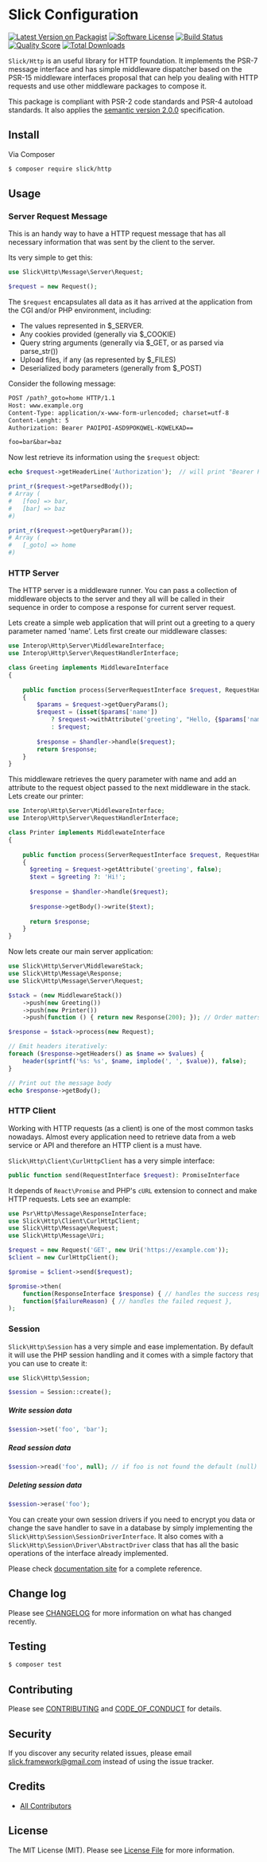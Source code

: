 # Slick Configuration

[![Latest Version on Packagist][ico-version]][link-packagist]
[![Software License][ico-license]](LICENSE.md)
[![Build Status][ico-travis]][link-travis]
[![Quality Score][ico-code-quality]][link-code-quality]
[![Total Downloads][ico-downloads]][link-downloads]

`Slick/Http` is an useful library for HTTP foundation. It implements the PSR-7 message
interface and has simple middleware dispatcher based on the PSR-15 middleware interfaces proposal
that can help you dealing with HTTP requests and use other middleware packages to compose it.

This package is compliant with PSR-2 code standards and PSR-4 autoload standards. It
also applies the [semantic version 2.0.0](http://semver.org) specification.

## Install

Via Composer

``` bash
$ composer require slick/http
```

## Usage

### Server Request Message

This is an handy way to have a HTTP request message that has all necessary information that was sent by
the client to the server.

Its very simple to get this:
``` php
use Slick\Http\Message\Server\Request;

$request = new Request();
```

The ``$request`` encapsulates all data as it has arrived at the
application from the CGI and/or PHP environment, including:
 - The values represented in $_SERVER.
 - Any cookies provided (generally via $_COOKIE)
 - Query string arguments (generally via $_GET, or as parsed via parse_str())
 - Upload files, if any (as represented by $_FILES)
 - Deserialized body parameters (generally from $_POST)

Consider the following message:
``` txt
POST /path?_goto=home HTTP/1.1
Host: www.example.org
Content-Type: application/x-www-form-urlencoded; charset=utf-8
Content-Lenght: 5
Authorization: Bearer PAOIPOI-ASD9POKQWEL-KQWELKAD==

foo=bar&bar=baz

```
Now lest retrieve its information using the ``$request`` object:

``` php
echo $request->getHeaderLine('Authorization');  // will print "Bearer PAOIPOI-ASD9POKQWEL-KQWELKAD=="

print_r($request->getParsedBody());
# Array (
#   [foo] => bar,
#   [bar] => baz
#)

print_r($request->getQueryParam());
# Array (
#   [_goto] => home
#)
```


### HTTP Server

The HTTP server is a middleware runner. You can pass a collection of middleware objects
to the server and they all will be called in their sequence in order to compose a
response for current server request.

Lets create a simple web application that will print out a greeting to a query parameter
named 'name'. Lets first create our middleware classes:

```php
use Interop\Http\Server\MiddlewareInterface;
use Interop\Http\Server\RequestHandlerInterface;

class Greeting implements MiddlewareInterface
{
  
    public function process(ServerRequestInterface $request, RequestHandlerInterface $handler)
    {
        $params = $request->getQueryParams();
        $request = (isset($params['name'])
            ? $request->withAttribute('greeting', "Hello, {$params['name']}!")
            : $request;
        
        $response = $handler->handle($request);
        return $response;
    }
}
```
This middleware retrieves the query parameter with name and add an attribute to the
request object passed to the next middleware in the stack. Lets create our printer:

```php
use Interop\Http\Server\MiddlewareInterface;
use Interop\Http\Server\RequestHandlerInterface;

class Printer implements MiddlewateInterface
{
  
    public function process(ServerRequestInterface $request, RequestHandlerInterface $handler)
    {
      $greeting = $request->getAttribute('greeting', false);
      $text = $greeting ?: 'Hi!';
      
      $response = $handler->handle($request);
      
      $response->getBody()->write($text);
      
      return $response;
    }
}
```

Now lets create our main server application:

```php
use Slick\Http\Server\MiddlewareStack;
use Slick\Http\Message\Response;
use Slick\Http\Message\Server\Request;

$stack = (new MiddlewareStack())
    ->push(new Greeting())
    ->push(new Printer())
    ->push(function () { return new Response(200); }); // Order matters!

$response = $stack->process(new Request);

// Emit headers iteratively:
foreach ($response->getHeaders() as $name => $values) {
    header(sprintf('%s: %s', $name, implode(', ', $value)), false);
}

// Print out the message body
echo $response->getBody();

```

### HTTP Client

Working with HTTP requests (as a client) is one of the most common tasks nowadays. Almost every application
need to retrieve data from a web service or API and therefore an HTTP client is a must have.

``Slick\Http\Client\CurlHttpClient`` has a very simple interface:

``` php
public function send(RequestInterface $request): PromiseInterface
```

It depends of ``React\Promise`` and PHP's ``cURL`` extension to connect and make HTTP requests.
Lets see an example:

``` php
use Psr\Http\Message\ResponseInterface;
use Slick\Http\Client\CurlHttpClient;
use Slick\Http\Message\Request;
use Slick\Http\Message\Uri;

$request = new Request('GET', new Uri('https://example.com'));
$client = new CurlHttpClient();

$promise = $client->send($request);

$promise->then(
    function(ResponseInterface $response) { // handles the success response },
    function($failureReason) { // handles the failed request },
);

```

### Session

`Slick\Http\Session` has a very simple and ease implementation. By default it will use the
PHP session handling and it comes with a simple factory that you can use to create it:

```php
use Slick\Http\Session;

$session = Session::create();
```
##### Write session data
```php
$session->set('foo', 'bar');
```

##### Read session data
```php
$session->read('foo', null); // if foo is not found the default (null) will be returned.
```

##### Deleting session data
```php
$session->erase('foo');
```

You can create your own session drivers if you need to encrypt you data or change the save
handler to save in a database by simply implementing the `Slick\Http\Session\SessionDriverInterface`.
It also comes with a `Slick\Http\Session\Driver\AbstractDriver` class that has all the basic
operations of the interface already implemented.

Please check [documentation site](http://http.slick-framework.com) for a complete reference. 

## Change log

Please see [CHANGELOG](CHANGELOG.md) for more information on what has changed recently.

## Testing

``` bash
$ composer test
```

## Contributing

Please see [CONTRIBUTING](CONTRIBUTING.md) and [CODE_OF_CONDUCT](CONDUCT.md) for details.

## Security

If you discover any security related issues, please email slick.framework@gmail.com instead of using the issue tracker.

## Credits

- [All Contributors][link-contributors]

## License

The MIT License (MIT). Please see [License File](LICENSE.md) for more information.

[ico-version]: https://img.shields.io/packagist/v/slick/http.svg?style=flat-square
[ico-license]: https://img.shields.io/badge/license-MIT-brightgreen.svg?style=flat-square
[ico-travis]: https://img.shields.io/travis/slickframework/http/master.svg?style=flat-square
[ico-scrutinizer]: https://img.shields.io/scrutinizer/coverage/g/slickframework/http.svg?style=flat-square
[ico-code-quality]: https://img.shields.io/scrutinizer/g/slickframework/http.svg?style=flat-square
[ico-downloads]: https://img.shields.io/packagist/dt/slick/http.svg?style=flat-square

[link-packagist]: https://packagist.org/packages/slick/http
[link-travis]: https://travis-ci.org/slickframework/http
[link-scrutinizer]: https://scrutinizer-ci.com/g/slickframework/http/code-structure
[link-code-quality]: https://scrutinizer-ci.com/g/slickframework/http
[link-downloads]: https://packagist.org/packages/slickframework/http
[link-contributors]: https://github.com/slickframework/http/graphs/contributors

